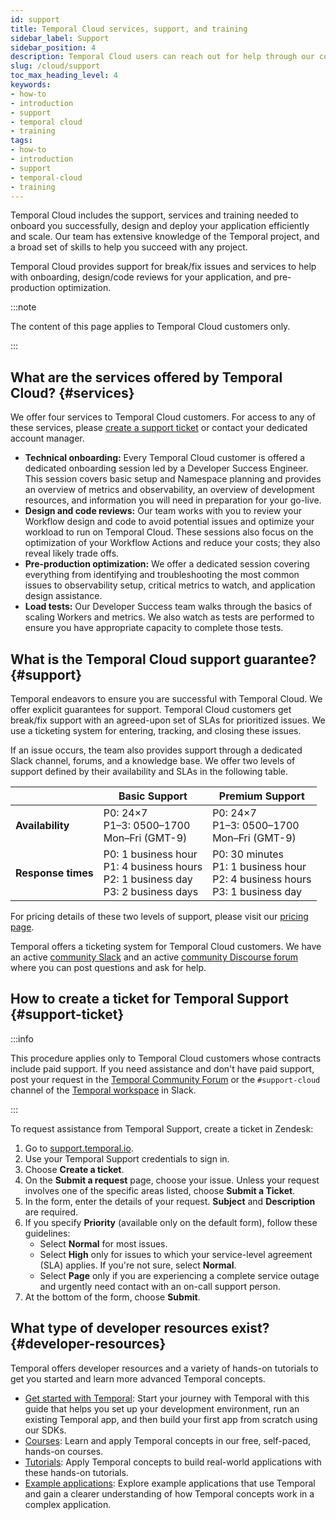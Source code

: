 ```yaml
---
id: support
title: Temporal Cloud services, support, and training
sidebar_label: Support
sidebar_position: 4
description: Temporal Cloud users can reach out for help through our community Slack channel, or file a support ticket through Zendesk. 
slug: /cloud/support
toc_max_heading_level: 4
keywords:
- how-to
- introduction
- support
- temporal cloud
- training
tags:
- how-to
- introduction
- support
- temporal-cloud
- training
---
```


<!-- THIS FILE IS GENERATED. DO NOT EDIT THIS FILE DIRECTLY -->

Temporal Cloud includes the support, services and training needed to onboard you successfully, design and deploy your application efficiently and scale.
Our team has extensive knowledge of the Temporal project, and a broad set of skills to help you succeed with any project.

Temporal Cloud provides support for break/fix issues and services to help with onboarding, design/code reviews for your application, and pre-production optimization.

:::note

The content of this page applies to Temporal Cloud customers only.

:::

## What are the services offered by Temporal Cloud? {#services}

We offer four services to Temporal Cloud customers. For access to any of these services, please [create a support ticket](/cloud/support) or contact your dedicated account manager.

- **Technical onboarding:** Every Temporal Cloud customer is offered a dedicated onboarding session led by a Developer Success Engineer.
  This session covers basic setup and Namespace planning and provides an overview of metrics and observability, an overview of development resources, and information you will need in preparation for your go-live.
- **Design and code reviews:** Our team works with you to review your Workflow design and code to avoid potential issues and optimize your workload to run on Temporal Cloud.
  These sessions also focus on the optimization of your Workflow Actions and reduce your costs; they also reveal likely trade offs.
- **Pre-production optimization:** We offer a dedicated session covering everything from identifying and troubleshooting the most common issues to observability setup, critical metrics to watch, and application design assistance.
- **Load tests:** Our Developer Success team walks through the basics of scaling Workers and metrics.
  We also watch as tests are performed to ensure you have appropriate capacity to complete those tests.

## What is the Temporal Cloud support guarantee? {#support}

Temporal endeavors to ensure you are successful with Temporal Cloud. We offer explicit guarantees for support.
Temporal Cloud customers get break/fix support with an agreed-upon set of SLAs for prioritized issues.
We use a ticketing system for entering, tracking, and closing these issues.

If an issue occurs, the team also provides support through a dedicated Slack channel, forums, and a knowledge base.
We offer two levels of support defined by their availability and SLAs in the following table.

|                    | Basic Support                                                                                  | Premium Support                                                                           |
| ------------------ | ---------------------------------------------------------------------------------------------- | ----------------------------------------------------------------------------------------- |
| **Availability**   | P0: 24×7<br />P1–3: 0500–1700<br />Mon–Fri (GMT-9)                                             | P0: 24×7<br />P1–3: 0500–1700<br />Mon–Fri (GMT-9)                                        |
| **Response times** | P0: 1 business hour<br />P1: 4 business hours<br />P2: 1 business day<br />P3: 2 business days | P0: 30 minutes<br />P1: 1 business hour<br />P2: 4 business hours<br />P3: 1 business day |

For pricing details of these two levels of support, please visit our [pricing page](/cloud/pricing).

Temporal offers a ticketing system for Temporal Cloud customers.
We have an active [community Slack](https://temporalio.slack.com) and an active [community Discourse forum](https://community.temporal.io/) where you can post questions and ask for help.

## How to create a ticket for Temporal Support {#support-ticket}

:::info

This procedure applies only to Temporal Cloud customers whose contracts include paid support.
If you need assistance and don't have paid support, post your request in the [Temporal Community Forum](https://community.temporal.io) or the `#support-cloud` channel of the [Temporal workspace](https://t.mp/slack) in Slack.

:::

To request assistance from Temporal Support, create a ticket in Zendesk:

1. Go to [support.temporal.io](https://support.temporal.io/).
1. Use your Temporal Support credentials to sign in.
1. Choose **Create a ticket**.
1. On the **Submit a request** page, choose your issue.
   Unless your request involves one of the specific areas listed, choose **Submit a Ticket**.
1. In the form, enter the details of your request.
   **Subject** and **Description** are required.
1. If you specify **Priority** (available only on the default form), follow these guidelines:
   - Select **Normal** for most issues.
   - Select **High** only for issues to which your service-level agreement (SLA) applies.
     If you're not sure, select **Normal**.
   - Select **Page** only if you are experiencing a complete service outage and urgently need contact with an on-call support person.
1. At the bottom of the form, choose **Submit**.

## What type of developer resources exist? {#developer-resources}

Temporal offers developer resources and a variety of hands-on tutorials to get you started and learn more advanced Temporal concepts.

- [Get started with Temporal](https://learn.temporal.io/getting_started): Start your journey with Temporal with this guide that helps you set up your development environment, run an existing Temporal app, and then build your first app from scratch using our SDKs.
- [Courses](https://learn.temporal.io/courses): Learn and apply Temporal concepts in our free, self-paced, hands-on courses.
- [Tutorials](https://learn.temporal.io/tutorials): Apply Temporal concepts to build real-world applications with these hands-on tutorials.
- [Example applications](https://learn.temporal.io/examples): Explore example applications that use Temporal and gain a clearer understanding of how Temporal concepts work in a complex application.

